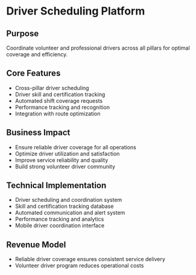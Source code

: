 # Driver Scheduling Platform

## Purpose
Coordinate volunteer and professional drivers across all pillars for optimal coverage and efficiency.

## Core Features
- Cross-pillar driver scheduling
- Driver skill and certification tracking
- Automated shift coverage requests
- Performance tracking and recognition
- Integration with route optimization

## Business Impact
- Ensure reliable driver coverage for all operations
- Optimize driver utilization and satisfaction
- Improve service reliability and quality
- Build strong volunteer driver community

## Technical Implementation
- Driver scheduling and coordination system
- Skill and certification tracking database
- Automated communication and alert system
- Performance tracking and analytics
- Mobile driver coordination interface

## Revenue Model
- Reliable driver coverage ensures consistent service delivery
- Volunteer driver program reduces operational costs